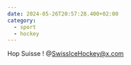```yaml
---
date: 2024-05-26T20:57:28.400+02:00
category:
  - sport
  - hockey
---
```


Hop Suisse !
@SwissIceHockey@x.com

